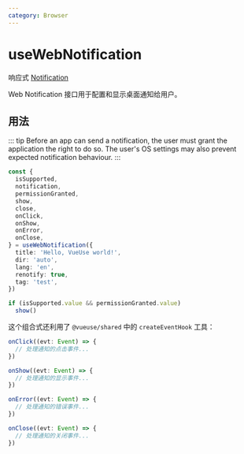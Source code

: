 ```yaml
---
category: Browser
---
```


# useWebNotification

响应式 [Notification](https://developer.mozilla.org/en-US/docs/Web/API/notification)

Web Notification 接口用于配置和显示桌面通知给用户。

## 用法

::: tip
Before an app can send a notification, the user must grant the application the right to do so. The user's OS settings may also prevent expected notification behaviour.
:::

```ts
const {
  isSupported,
  notification,
  permissionGranted,
  show,
  close,
  onClick,
  onShow,
  onError,
  onClose,
} = useWebNotification({
  title: 'Hello, VueUse world!',
  dir: 'auto',
  lang: 'en',
  renotify: true,
  tag: 'test',
})

if (isSupported.value && permissionGranted.value)
  show()
```

这个组合式还利用了 `@vueuse/shared` 中的 `createEventHook` 工具：

```ts
onClick((evt: Event) => {
  // 处理通知的点击事件...
})

onShow((evt: Event) => {
  // 处理通知的显示事件...
})

onError((evt: Event) => {
  // 处理通知的错误事件...
})

onClose((evt: Event) => {
  // 处理通知的关闭事件...
})
```
